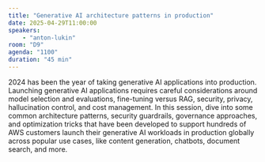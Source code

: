 ```yaml
---
title: "Generative AI architecture patterns in production"
date: 2025-04-29T11:00:00
speakers:
    - "anton-lukin"
room: "D9"
agenda: "1100"
duration: "45 min"
---
```


2024 has been the year of taking generative AI applications into production. Launching generative AI applications requires careful considerations around model selection and evaluations, fine-tuning versus RAG, security, privacy, hallucination control, and cost management. In this session, dive into some common architecture patterns, security guardrails, governance approaches, and optimization tricks that have been developed to support hundreds of AWS customers launch their generative AI workloads in production globally across popular use cases, like content generation, chatbots, document search, and more.
